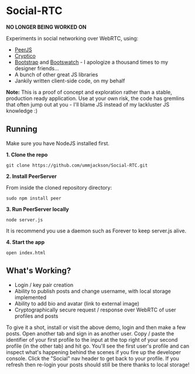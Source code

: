 # Social-RTC

**NO LONGER BEING WORKED ON**

Experiments in social networking over WebRTC, using:

- [PeerJS](http://peerjs.com/)
- [Cryptico](http://wwwtyro.github.io/cryptico/)
- [Bootstrap](http://getbootstrap.com/) and [Bootswatch](http://bootswatch.com/) - I apologize a thousand times to my designer friends... 
- A bunch of other great JS libraries
- Jankily written client-side code, on my behalf

**Note:** This is a proof of concept and exploration rather than a stable, production ready application. Use at your own risk, the code has gremlins that often jump out at you - I'll blame JS instead of my lackluster JS knowledge :)

## Running

Make sure you have NodeJS installed first.

**1. Clone the repo**

`git clone https://github.com/ummjackson/Social-RTC.git`

**2. Install PeerServer**

From inside the cloned repository directory:

`sudo npm install peer`

**3. Run PeerServer locally**

`node server.js`

It is recommend you use a daemon such as Forever to keep server.js alive.

**4. Start the app**

`open index.html`

## What's Working?

- Login / key pair creation
- Ability to publish posts and change username, with local storage implemented
- Ability to add bio and avatar (link to external image)
- Cryptographically secure request / response over WebRTC of user profiles and posts

To give it a shot, install or visit the above demo, login and then make a few posts. Open another tab and sign in as another user. Copy / paste the identifier of your first profile to the input at the top right of your second profile (in the other tab) and hit go. You'll see the first user's profile and can inspect what's happening behind the scenes if you fire up the developer console. Click the "Social" nav header to get back to your profile. If you refresh then re-login your posts should still be there thanks to local storage!
